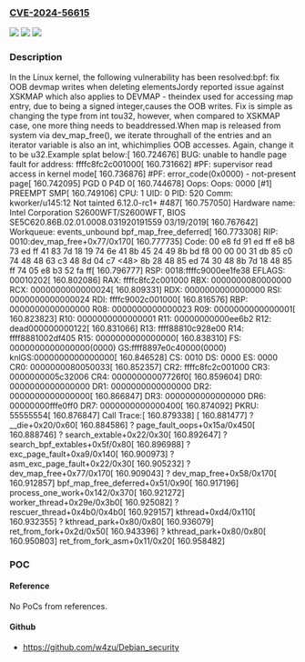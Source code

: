### [CVE-2024-56615](https://cve.mitre.org/cgi-bin/cvename.cgi?name=CVE-2024-56615)
![](https://img.shields.io/static/v1?label=Product&message=Linux&color=blue)
![](https://img.shields.io/static/v1?label=Version&message=546ac1ffb70d25b56c1126940e5ec639c4dd7413%3C%200f170e91d3063ca60baec4bd9f544faf3bfe29eb%20&color=brighgreen)
![](https://img.shields.io/static/v1?label=Vulnerability&message=n%2Fa&color=brighgreen)

### Description

In the Linux kernel, the following vulnerability has been resolved:bpf: fix OOB devmap writes when deleting elementsJordy reported issue against XSKMAP which also applies to DEVMAP - theindex used for accessing map entry, due to being a signed integer,causes the OOB writes. Fix is simple as changing the type from int tou32, however, when compared to XSKMAP case, one more thing needs to beaddressed.When map is released from system via dev_map_free(), we iterate throughall of the entries and an iterator variable is also an int, whichimplies OOB accesses. Again, change it to be u32.Example splat below:[  160.724676] BUG: unable to handle page fault for address: ffffc8fc2c001000[  160.731662] #PF: supervisor read access in kernel mode[  160.736876] #PF: error_code(0x0000) - not-present page[  160.742095] PGD 0 P4D 0[  160.744678] Oops: Oops: 0000 [#1] PREEMPT SMP[  160.749106] CPU: 1 UID: 0 PID: 520 Comm: kworker/u145:12 Not tainted 6.12.0-rc1+ #487[  160.757050] Hardware name: Intel Corporation S2600WFT/S2600WFT, BIOS SE5C620.86B.02.01.0008.031920191559 03/19/2019[  160.767642] Workqueue: events_unbound bpf_map_free_deferred[  160.773308] RIP: 0010:dev_map_free+0x77/0x170[  160.777735] Code: 00 e8 fd 91 ed ff e8 b8 73 ed ff 41 83 7d 18 19 74 6e 41 8b 45 24 49 8b bd f8 00 00 00 31 db 85 c0 74 48 48 63 c3 48 8d 04 c7 <48> 8b 28 48 85 ed 74 30 48 8b 7d 18 48 85 ff 74 05 e8 b3 52 fa ff[  160.796777] RSP: 0018:ffffc9000ee1fe38 EFLAGS: 00010202[  160.802086] RAX: ffffc8fc2c001000 RBX: 0000000080000000 RCX: 0000000000000024[  160.809331] RDX: 0000000000000000 RSI: 0000000000000024 RDI: ffffc9002c001000[  160.816576] RBP: 0000000000000000 R08: 0000000000000023 R09: 0000000000000001[  160.823823] R10: 0000000000000001 R11: 00000000000ee6b2 R12: dead000000000122[  160.831066] R13: ffff88810c928e00 R14: ffff8881002df405 R15: 0000000000000000[  160.838310] FS:  0000000000000000(0000) GS:ffff8897e0c40000(0000) knlGS:0000000000000000[  160.846528] CS:  0010 DS: 0000 ES: 0000 CR0: 0000000080050033[  160.852357] CR2: ffffc8fc2c001000 CR3: 0000000005c32006 CR4: 00000000007726f0[  160.859604] DR0: 0000000000000000 DR1: 0000000000000000 DR2: 0000000000000000[  160.866847] DR3: 0000000000000000 DR6: 00000000fffe0ff0 DR7: 0000000000000400[  160.874092] PKRU: 55555554[  160.876847] Call Trace:[  160.879338]  <TASK>[  160.881477]  ? __die+0x20/0x60[  160.884586]  ? page_fault_oops+0x15a/0x450[  160.888746]  ? search_extable+0x22/0x30[  160.892647]  ? search_bpf_extables+0x5f/0x80[  160.896988]  ? exc_page_fault+0xa9/0x140[  160.900973]  ? asm_exc_page_fault+0x22/0x30[  160.905232]  ? dev_map_free+0x77/0x170[  160.909043]  ? dev_map_free+0x58/0x170[  160.912857]  bpf_map_free_deferred+0x51/0x90[  160.917196]  process_one_work+0x142/0x370[  160.921272]  worker_thread+0x29e/0x3b0[  160.925082]  ? rescuer_thread+0x4b0/0x4b0[  160.929157]  kthread+0xd4/0x110[  160.932355]  ? kthread_park+0x80/0x80[  160.936079]  ret_from_fork+0x2d/0x50[  160.943396]  ? kthread_park+0x80/0x80[  160.950803]  ret_from_fork_asm+0x11/0x20[  160.958482]  </TASK>

### POC

#### Reference
No PoCs from references.

#### Github
- https://github.com/w4zu/Debian_security

